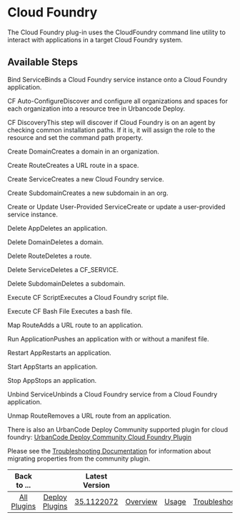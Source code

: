 
Cloud Foundry
=============

The Cloud Foundry plug-in uses the CloudFoundry command line utility to interact with applications in a target Cloud Foundry system.


Available Steps
---------------

Bind ServiceBinds a Cloud Foundry service instance onto a Cloud Foundry application.

CF Auto-ConfigureDiscover and configure all organizations and spaces for each organization into a resource tree in Urbancode Deploy.

CF DiscoveryThis step will discover if Cloud Foundry is on an agent by checking common installation paths. If it is, it will assign the role to the resource and set the command path property.

Create DomainCreates a domain in an organization.

Create RouteCreates a URL route in a space.

Create ServiceCreates a new Cloud Foundry service.

Create SubdomainCreates a new subdomain in an org.

Create or Update User-Provided ServiceCreate or update a user-provided service instance.

Delete AppDeletes an application.

Delete DomainDeletes a domain.

Delete RouteDeletes a route.

Delete ServiceDeletes a CF\_SERVICE.

Delete SubdomainDeletes a subdomain.

Execute CF ScriptExecutes a Cloud Foundry script file.

Execute CF Bash File Executes a bash file.

Map RouteAdds a URL route to an application.

Run ApplicationPushes an application with or without a manifest file.

Restart AppRestarts an application.

Start AppStarts an application.

Stop AppStops an application.

Unbind ServiceUnbinds a Cloud Foundry service from a Cloud Foundry application.

Unmap RouteRemoves a URL route from an application.


There is also an UrbanCode Deploy Community supported plugin for cloud foundry: [UrbanCode Deploy Community Cloud Foundry Plugin](https://github.com/IBM-UrbanCode/Cloud-Foundry-UCD)

Please see the [Troubleshooting Documentation](https://urbancode.github.io/IBM-UCx-PLUGIN-DOCS/UCD/cloud-foundry/troubleshooting.html) for information about migrating properties from the community plugin.


|Back to ...||Latest Version||||||
| :---: | :---: | :---: | :---: | :---: | :---: | :---: | :---: |
|[All Plugins](../../index.md)|[Deploy Plugins](../README.md)|[35.1122072](https://raw.githubusercontent.com/UrbanCode/IBM-UCD-PLUGINS/main/files/cloud-foundry/cloud-foundry-35.1122072.zip)|[Overview](overview.md)|[Usage](usage.md)|[Troubleshooting](troubleshooting.md)|[Steps](steps.md)|[Downloads](downloads.md)|
